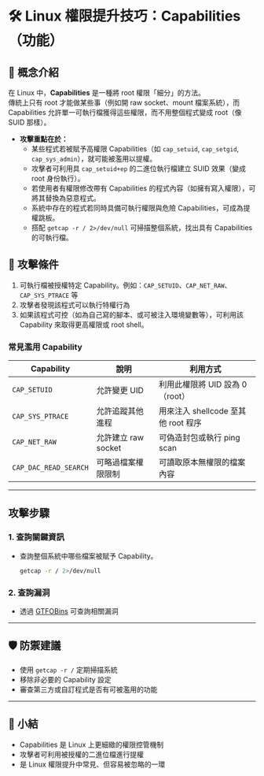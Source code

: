 # 🛠 Linux 權限提升技巧：Capabilities（功能）

## 📘 概念介紹

在 Linux 中，**Capabilities** 是一種將 root 權限「細分」的方法。  
傳統上只有 root 才能做某些事（例如開 raw socket、mount 檔案系統），而 Capabilities 允許單一可執行檔獲得這些權限，而不用整個程式變成 root（像 SUID 那樣）。
- **攻擊重點在於：**
  - 某些程式若被賦予高權限 Capabilities（如 `cap_setuid`, `cap_setgid`, `cap_sys_admin`），就可能被濫用以提權。
  - 攻擊者可利用具 `cap_setuid+ep` 的二進位執行檔建立 SUID 效果（變成 root 身份執行）。
  - 若使用者有權限修改帶有 Capabilities 的程式內容（如擁有寫入權限），可將其替換為惡意程式。
  - 系統中存在的程式若同時具備可執行權限與危險 Capabilities，可成為提權跳板。
  - 搭配 `getcap -r / 2>/dev/null` 可掃描整個系統，找出具有 Capabilities 的可執行檔。


## 🎯 攻擊條件

1. 可執行檔被授權特定 Capability。例如：`CAP_SETUID`、`CAP_NET_RAW`、`CAP_SYS_PTRACE` 等
2. 攻擊者發現該程式可以執行特權行為
3. 如果該程式可控（如為自己寫的腳本、或可被注入環境變數等），可利用該 Capability 來取得更高權限或 root shell。

### 常見濫用 Capability

| Capability | 說明 | 利用方式 |
|------------|------|----------|
| `CAP_SETUID` | 允許變更 UID | 利用此權限將 UID 設為 0（root） |
| `CAP_SYS_PTRACE` | 允許追蹤其他進程 | 用來注入 shellcode 至其他 root 程序 |
| `CAP_NET_RAW` | 允許建立 raw socket | 可偽造封包或執行 ping scan |
| `CAP_DAC_READ_SEARCH` | 可略過檔案權限限制 | 可讀取原本無權限的檔案內容 |

---

## 攻擊步驟

### 1. 查詢關鍵資訊
- 查詢整個系統中哪些檔案被賦予 Capability。
  ```bash
  getcap -r / 2>/dev/null
  ```
  
### 2. 查詢漏洞
- 透過 [GTFOBins](https://gtfobins.github.io/) 可查詢相關漏洞
---

## 🛡 防禦建議

- 使用 `getcap -r /` 定期掃描系統
- 移除非必要的 Capability 設定
- 審查第三方或自訂程式是否有可被濫用的功能

---

## 📌 小結

- Capabilities 是 Linux 上更細緻的權限控管機制
- 攻擊者可利用被授權的二進位檔進行提權
- 是 Linux 權限提升中常見、但容易被忽略的一環
